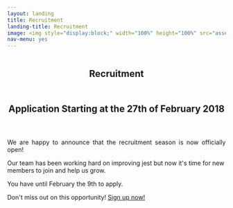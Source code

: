 ```yaml
---
layout: landing
title: Recruitment
landing-title: Recruitment
image: <img style="display:block;" width="100%" height="100%" src="assets/images/recrutamento.png" alt="" data-position="center" />
nav-menu: yes
---
```

<meta http-equiv="X-FRAME-OPTIONS" content="ALLOW">
<!-- Banner -->
<!-- Note: The "styleN" class below should match that of the header element. -->
<section id="banner" class="style2">
	<div class="inner">
		<span class="image">
			<img src="{{ site.baseurl }}/{{ page.image }}" alt="" />
		</span>
		<header class="major">
			<h1>Recruitment</h1>
		</header>
	</div>
</section>
<!-- Main -->
<div id="main">

<!-- One -->
<section id="one">
	<div class="inner">
		<header class="major">
			<h2>Application Starting at the 27th of February 2018</h2>
		</header>
		<p align='justify'>
			We are happy to announce that the recruitment season is now officially open!<p>Our team has been working hard on improving jest but now it's time for new members to join and help us grow.</p><p>You have until February the 9th to apply.</p>
		</p>
		<p align='justify'>
			Don't miss out on this opportunity!
			<a href="https://jestrecrutamento.typeform.com/to/o7sMmA">Sign up now!</a>
		</p>	
	</div>
</section>